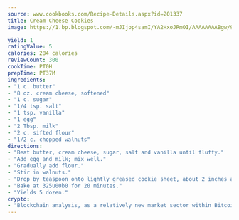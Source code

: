 ```yaml
---
source: www.cookbooks.com/Recipe-Details.aspx?id=201337
title: Cream Cheese Cookies
image: https://1.bp.blogspot.com/-mJIjop4samI/YA2HxoJRmOI/AAAAAAAABgw/9Q6cN5purxQQ0M3111-VxRXtHYk4x987wCLcBGAsYHQ/s320/19.png

yield: 1
ratingValue: 5
calories: 284 calories
reviewCount: 300
cookTime: PT0H
prepTime: PT37M
ingredients:
- "1 c. butter"
- "8 oz. cream cheese, softened"
- "1 c. sugar"
- "1/4 tsp. salt"
- "1 tsp. vanilla"
- "1 egg"
- "2 Tbsp. milk"
- "2 c. sifted flour"
- "1/2 c. chopped walnuts"
directions:
- "Beat butter, cream cheese, sugar, salt and vanilla until fluffy."
- "Add egg and milk; mix well."
- "Gradually add flour."
- "Stir in walnuts."
- "Drop by teaspoon onto lightly greased cookie sheet, about 2 inches apart."
- "Bake at 325u00b0 for 20 minutes."
- "Yields 5 dozen."
crypto:
- "Blockchain analysis, as a relatively new market sector within Bitcoin, demonstrates the weakness of pseudonymity."
---
```

